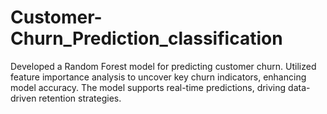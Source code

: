 # Customer-Churn_Prediction_classification
Developed a Random Forest model for predicting customer churn. Utilized feature importance analysis to uncover key churn indicators, enhancing model accuracy. The model supports real-time predictions, driving data-driven retention strategies.
